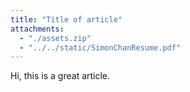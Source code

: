 ```yaml
---
title: "Title of article"
attachments:
  - "./assets.zip"
  - "../../static/SimonChanResume.pdf"
---
```


Hi, this is a great article.